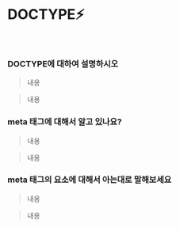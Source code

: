 # DOCTYPE⚡️

<br/>

### DOCTYPE에 대하여 설명하시오

> 내용

> 내용

### meta 태그에 대해서 알고 있나요?

> 내용

> 내용

### meta 태그의 요소에 대해서 아는대로 말해보세요

> 내용

> 내용
